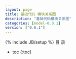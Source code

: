 ```yaml
---
layout: page
title: 基础代码 模块关系图
description: "基础代码模块关系图"
categories: [model-0.0.1]
version: ["0.0.1"]
---
```

{% include JB/setup %}
 目  录

* toc
{:toc}

